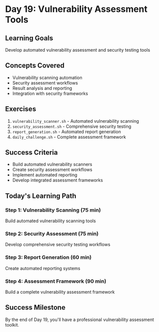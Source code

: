 # Day 19: Vulnerability Assessment Tools

## Learning Goals
Develop automated vulnerability assessment and security testing tools

## Concepts Covered
- Vulnerability scanning automation
- Security assessment workflows
- Result analysis and reporting
- Integration with security frameworks

## Exercises
1. `vulnerability_scanner.sh` - Automated vulnerability scanning
2. `security_assessment.sh` - Comprehensive security testing
3. `report_generation.sh` - Automated report generation
4. `daily_challenge.sh` - Complete assessment framework

## Success Criteria
- Build automated vulnerability scanners
- Create security assessment workflows
- Implement automated reporting
- Develop integrated assessment frameworks

## Today's Learning Path

### Step 1: Vulnerability Scanning (75 min)
Build automated vulnerability scanning tools

### Step 2: Security Assessment (75 min)
Develop comprehensive security testing workflows

### Step 3: Report Generation (60 min)
Create automated reporting systems

### Step 4: Assessment Framework (90 min)
Build a complete vulnerability assessment framework

## Success Milestone
By the end of Day 19, you'll have a professional vulnerability assessment toolkit.

